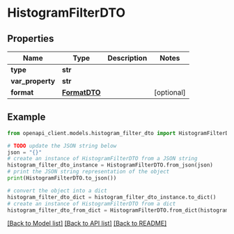 # HistogramFilterDTO


## Properties

Name | Type | Description | Notes
------------ | ------------- | ------------- | -------------
**type** | **str** |  | 
**var_property** | **str** |  | 
**format** | [**FormatDTO**](FormatDTO.md) |  | [optional] 

## Example

```python
from openapi_client.models.histogram_filter_dto import HistogramFilterDTO

# TODO update the JSON string below
json = "{}"
# create an instance of HistogramFilterDTO from a JSON string
histogram_filter_dto_instance = HistogramFilterDTO.from_json(json)
# print the JSON string representation of the object
print(HistogramFilterDTO.to_json())

# convert the object into a dict
histogram_filter_dto_dict = histogram_filter_dto_instance.to_dict()
# create an instance of HistogramFilterDTO from a dict
histogram_filter_dto_from_dict = HistogramFilterDTO.from_dict(histogram_filter_dto_dict)
```
[[Back to Model list]](../README.md#documentation-for-models) [[Back to API list]](../README.md#documentation-for-api-endpoints) [[Back to README]](../README.md)


